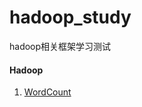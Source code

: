 # hadoop_study

hadoop相关框架学习测试

#### Hadoop 
1. [WordCount](https://github.com/xuruiray/hadoop_study/blob/master/src/main/java/com/study/hadoop/WordCount.java) 
